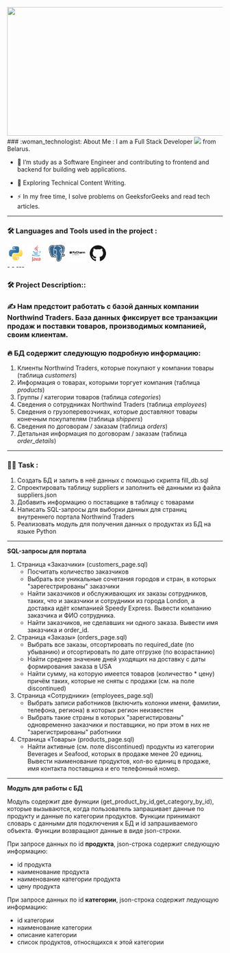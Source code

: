 <div align="center">
  <img src="https://media.giphy.com/media/l46Cy1rHbQ92uuLXa/giphy.gif" width="600" height="300"/>
</div>
### :woman_technologist: About Me :
I am a Full Stack Developer <img src="https://media.giphy.com/media/WUlplcMpOCEmTGBtBW/giphy.gif" width="30"> from Belarus.

- :telescope: I’m study as a Software Engineer and contributing to frontend and backend for building web applications.

- :seedling: Exploring Technical Content Writing.

- :zap: In my free time, I solve problems on GeeksforGeeks and read tech articles.
- ---

### :hammer_and_wrench: Languages and Tools used in the project :
<div>
  <img src ="https://github.com/devicons/devicon/blob/master/icons/python/python-original.svg" title="Python" alt="Python" width="40" height="40"/>&nbsp;
  <img src="https://github.com/devicons/devicon/blob/master/icons/java/java-original-wordmark.svg" title="Java" alt="Java" width="40" height="40"/>&nbsp;
  <img src="https://github.com/devicons/devicon/blob/master/icons/postgresql/postgresql-original.svg" title="Postgresql"  alt="Postgresql" width="40" height="40"/>&nbsp;
  <img src="https://github.com/devicons/devicon/blob/master/icons/pycharm/pycharm-plain-wordmark.svg" title="Pycharm" alt="Pycharm" width="40" height="40"/>&nbsp;
  <img src="https://github.com/devicons/devicon/blob/master/icons/github/github-original.svg" title="Git" **alt="Git" width="40" height="40"/>
</div>
- - ---

### :hammer_and_wrench: Project Description::

### :writing_hand: Нам предстоит работать с базой данных компании Northwind Traders. База данных фиксирует все транзакции продаж и поставки товаров, производимых компанией, своим клиентам.

### :fire: БД содержит следующую подробную информацию:

1. Клиенты Northwind Traders, которые покупают у компании товары (таблица *customers*)
2. Информация о товарах, которыми торгует компания (таблица *products*)
3. Группы / категории товаров (таблица *categories*)
4. Сведения о сотрудниках Northwind Traders (таблица *employees*)
5. Сведения о грузоперевозчиках, которые доставляют товары конечным покупателям (таблица *shippers*)
6. Сведения по договорам / заказам (таблица *orders*)
7. Детальная информация по договорам / заказам (таблица *order_details*)
- - ---
### :woman_technologist: Task :
1. Создать БД и залить в неё данных с помощью скрипта fill_db.sql
2. Спроектировать таблицу suppliers и заполнить её данными из файла suppliers.json
3. Добавить информацию о поставщике в таблицу с товарами
4. Написать SQL-запросы для выборки данных для страниц внутреннего портала Northwind Traders
5. Реализовать модуль для получения данных о продуктах из БД на языке Python
- - ---
**SQL-запросы для портала**

1. Страница «Заказчики» (customers_page.sql)
    - Посчитать количество заказчиков
    - Выбрать все уникальные сочетания городов и стран, в которых "зарегестрированы" заказчики
    - Найти заказчиков и обслуживающих их заказы сотрудников, таких, что и заказчики и сотрудники из города London, а доставка идёт компанией Speedy Express. Вывести компанию заказчика и ФИО сотрудника.
    - Найти заказчиков, не сделавших ни одного заказа. Вывести имя заказчика и order_id.
2. Страница «Заказы» (orders_page.sql)
    - Выбрать все заказы, отсортировать по required_date (по убыванию) и отсортировать по дате отгрузке (по возрастанию)
    - Найти среднее значение дней уходящих на доставку с даты формирования заказа в USA
    - Найти сумму, на которую имеется товаров (количество * цену) причём таких, которые не сняты с продажи (см. на поле discontinued)
3. Страница «Сотрудники» (employees_page.sql)
    - Выбрать записи работников (включить колонки имени, фамилии, телефона, региона) в которых регион неизвестен
    - Выбрать такие страны в которых "зарегистированы" одновременно заказчики и поставщики, но при этом в них не "зарегистрированы" работники
4. Страница «Товары» (products_page.sql)
    - Найти активные (см. поле discontinued) продукты из категории Beverages и Seafood, которых в продаже менее 20 единиц. Вывести наименование продуктов, кол-во единиц в продаже, имя контакта поставщика и его телефонный номер.


- - ---
**Модуль для работы с БД**

Модуль содержит две функции (get_product_by_id,get_category_by_id), которые вызываются, когда пользователь запрашивает данные по продукту и данные по категории продуктов. Функции принимают словарь с данными для подключения к БД и id запрашиваемого объекта.
Функции возвращают данные в виде json-строки.

При запросе данных по id **продукта**, json-строка содержит следующую информацию:

- id продукта
- наименование продукта
- наименование категории продукта
- цену продукта

При запросе данных по id **категории**, json-строка содержит ледующую информацию:

- id категории
- наименование категории
- описание категории
- список продуктов, относящихся к этой категории
